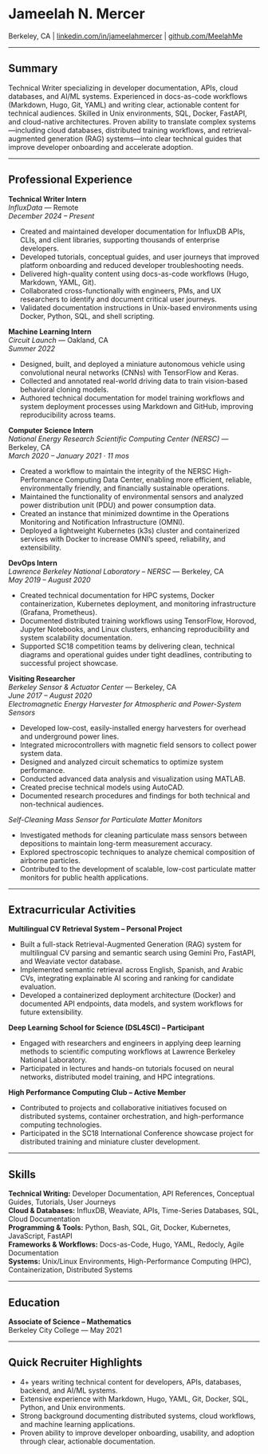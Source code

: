 # Jameelah N. Mercer  
Berkeley, CA | [linkedin.com/in/jameelahmercer](https://linkedin.com/in/jameelahmercer) | [github.com/MeelahMe](https://github.com/MeelahMe)

---

## Summary
Technical Writer specializing in developer documentation, APIs, cloud databases, and AI/ML systems. Experienced in docs-as-code workflows (Markdown, Hugo, Git, YAML) and writing clear, actionable content for technical audiences. Skilled in Unix environments, SQL, Docker, FastAPI, and cloud-native architectures. Proven ability to translate complex systems—including cloud databases, distributed training workflows, and retrieval-augmented generation (RAG) systems—into clear technical guides that improve developer onboarding and accelerate adoption.

---

## Professional Experience

**Technical Writer Intern**  
*InfluxData* — Remote  
*December 2024 – Present*  
- Created and maintained developer documentation for InfluxDB APIs, CLIs, and client libraries, supporting thousands of enterprise developers.
- Developed tutorials, conceptual guides, and user journeys that improved platform onboarding and reduced developer troubleshooting needs.
- Delivered high-quality content using docs-as-code workflows (Hugo, Markdown, YAML, Git).
- Collaborated cross-functionally with engineers, PMs, and UX researchers to identify and document critical user journeys.
- Validated documentation instructions in Unix-based environments using Docker, Python, SQL, and shell scripting.

**Machine Learning Intern**  
*Circuit Launch* — Oakland, CA  
*Summer 2022*  
- Designed, built, and deployed a miniature autonomous vehicle using convolutional neural networks (CNNs) with TensorFlow and Keras.
- Collected and annotated real-world driving data to train vision-based behavioral cloning models.
- Authored technical documentation for model training workflows and system deployment processes using Markdown and GitHub, improving reproducibility across teams.

**Computer Science Intern**  
*National Energy Research Scientific Computing Center (NERSC)* — Berkeley, CA  
*March 2020 – January 2021 · 11 mos*  
- Created a workflow to maintain the integrity of the NERSC High-Performance Computing Data Center, enabling more efficient, reliable, environmentally friendly, and financially sustainable operations.  
- Maintained the functionality of environmental sensors and analyzed power distribution unit (PDU) and power consumption data.  
- Created an instance that minimized downtime in the Operations Monitoring and Notification Infrastructure (OMNI).  
- Deployed a lightweight Kubernetes (k3s) cluster and containerized services with Docker to increase OMNI’s speed, reliability, and extensibility.

**DevOps Intern**  
*Lawrence Berkeley National Laboratory – NERSC* — Berkeley, CA  
*May 2019 – August 2020*  
- Created technical documentation for HPC systems, Docker containerization, Kubernetes deployment, and monitoring infrastructure (Grafana, Prometheus).
- Documented distributed training workflows using TensorFlow, Horovod, Jupyter Notebooks, and Linux clusters, enhancing reproducibility and system scalability documentation.
- Supported SC18 competition teams by delivering clean, technical diagrams and operational guides under tight deadlines, contributing to successful project showcase.

**Visiting Researcher**  
*Berkeley Sensor & Actuator Center* — Berkeley, CA  
*June 2017 – August 2020*  
*Electromagnetic Energy Harvester for Atmospheric and Power-System Sensors*  
- Developed low-cost, easily-installed energy harvesters for overhead and underground power lines.  
- Integrated microcontrollers with magnetic field sensors to collect power system data.  
- Designed and analyzed circuit schematics to optimize system performance.  
- Conducted advanced data analysis and visualization using MATLAB.  
- Created precise technical models using AutoCAD.  
- Documented research procedures and findings for both technical and non-technical audiences.

*Self-Cleaning Mass Sensor for Particulate Matter Monitors*  
- Investigated methods for cleaning particulate mass sensors between depositions to maintain long-term measurement accuracy.  
- Explored spectroscopic techniques to analyze chemical composition of airborne particles.  
- Contributed to the development of scalable, low-cost particulate matter monitors for public health applications.

---

## Extracurricular Activities

**Multilingual CV Retrieval System – Personal Project**  
- Built a full-stack Retrieval-Augmented Generation (RAG) system for multilingual CV parsing and semantic search using Gemini Pro, FastAPI, and Weaviate vector database.
- Implemented semantic retrieval across English, Spanish, and Arabic CVs, integrating explainable AI scoring and ranking for candidate evaluation.
- Developed a containerized deployment architecture (Docker) and documented API endpoints, data models, and system workflows for future extensibility.

**Deep Learning School for Science (DSL4SCI) – Participant**  
- Engaged with researchers and engineers in applying deep learning methods to scientific computing workflows at Lawrence Berkeley National Laboratory.
- Participated in lectures and hands-on tutorials focused on neural networks, distributed model training, and HPC integrations.

**High Performance Computing Club – Active Member**  
- Contributed to projects and collaborative initiatives focused on distributed systems, container orchestration, and high-performance computing technologies.
- Participated in the SC18 International Conference showcase project for distributed training and miniature cluster development.

---

## Skills

**Technical Writing:** Developer Documentation, API References, Conceptual Guides, Tutorials, User Journeys  
**Cloud & Databases:** InfluxDB, Weaviate, APIs, Time-Series Databases, SQL, Cloud Documentation  
**Programming & Tools:** Python, Bash, SQL, Git, Docker, Kubernetes, JavaScript, FastAPI  
**Frameworks & Workflows:** Docs-as-Code, Hugo, YAML, Redocly, Agile Documentation  
**Systems:** Unix/Linux Environments, High-Performance Computing (HPC), Containerization, Distributed Systems

---

## Education

**Associate of Science – Mathematics**  
Berkeley City College — May 2021

---

## Quick Recruiter Highlights
- 4+ years writing technical content for developers, APIs, databases, backend, and AI/ML systems.
- Extensive experience with Markdown, Hugo, YAML, Git, Docker, SQL, Python, and Unix environments.
- Strong background documenting distributed systems, cloud workflows, and machine learning applications.
- Proven ability to improve developer onboarding, usability, and adoption through clear, actionable documentation.


